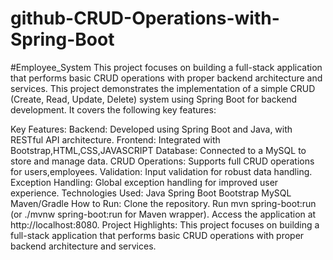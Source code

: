 # github-CRUD-Operations-with-Spring-Boot
#Employee_System
This project focuses on building a full-stack application that performs basic CRUD operations with proper backend architecture and services.
This project demonstrates the implementation of a simple CRUD (Create, Read, Update, Delete) system using Spring Boot for backend development. It covers the following key features:

Key Features:
Backend: Developed using Spring Boot and Java, with RESTful API architecture.
Frontend: Integrated with Bootstrap,HTML,CSS,JAVASCRIPT
Database: Connected to a  MySQL to store and manage data.
CRUD Operations: Supports full CRUD operations for  users,employees.
Validation: Input validation for robust data handling.
Exception Handling: Global exception handling for improved user experience.
Technologies Used:
Java
Spring Boot
Bootstrap
MySQL
Maven/Gradle
How to Run:
Clone the repository.
Run mvn spring-boot:run (or ./mvnw spring-boot:run for Maven wrapper).
Access the application at http://localhost:8080.
Project Highlights:
This project focuses on building a full-stack application that performs basic CRUD operations with proper backend architecture and services.
